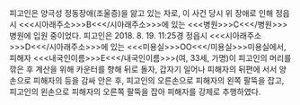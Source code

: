피고인은 양극성 정동장애(조울증)을 앓고 있는 자로, 이 사건 당시 위 장애로 인해 정읍시 <<<시아래주소>>>B<<</시아래주소>>>에 있는 <<<병원>>>C<<</병원>>>병원에 입원 중이었다.
피고인은 2018. 8. 19. 11:25경 정읍시 <<<시아래주소>>>D<<</시아래주소>>>에 있는 <<<미용실>>>OO<<</미용실>>>미용실에서, 피해자 <<<내국인이름>>>E<<</내국인이름>>>(여, 33세, 가명)이 피고인의 머리를 깎은 후 계산을 위해 카운터를 향해 뒤로 돌자, 갑자기 일어나 피해자의 뒤편에 서서 양 손으로 피해자의 등을 감싸 안은 후, 피고인의 오른손으로 피해자의 왼쪽 팔뚝을 잡고, 피고인의 왼손으로 피해자의 오른쪽 팔뚝을 잡아 피해자를 강제로 추행하였다.

